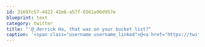 ```yaml
---
id: 31697c57-4422-43e6-a57f-6561a96d957e
blueprint: text
category: twitter
title: "'@_derrick Ha, that was on your bucket list?"
caption: '<span class="username username_linked">@<a href="https://twitter.com/_derrick" title="Derrick Pelletier">_derrick</a></span> Ha, that was on your bucket list?'
---
```

